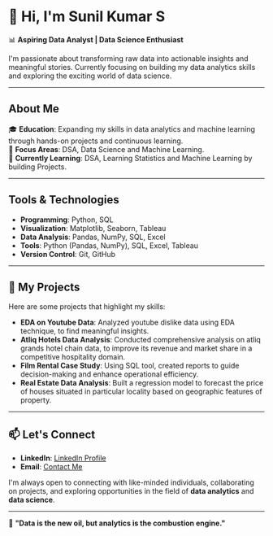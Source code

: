 # 👋 Hi, I'm Sunil Kumar S  
📊 **Aspiring Data Analyst | Data Science Enthusiast**  

I'm passionate about transforming raw data into actionable insights and meaningful stories. Currently focusing on building my data analytics skills and exploring the exciting world of data science.  

---

## About Me

🎓 **Education**: Expanding my skills in data analytics and machine learning through hands-on projects and continuous learning.  
💼 **Focus Areas**: DSA, Data Science and Machine Learning.  
🌱 **Currently Learning**: DSA, Learning Statistics and Machine Learning by building Projects.  

---

## Tools & Technologies

- **Programming**: Python, SQL
- **Visualization**: Matplotlib, Seaborn, Tableau  
- **Data Analysis**: Pandas, NumPy, SQL, Excel  
- **Tools**: Python (Pandas, NumPy), SQL, Excel, Tableau
- **Version Control**: Git, GitHub
   
---

## 📂 My Projects

Here are some projects that highlight my skills:

- **EDA on Youtube Data**: Analyzed youtube dislike data using EDA technique, to find meaningful insights. 
- **Atliq Hotels Data Analysis**: Conducted comprehensive analysis on atliq grands hotel chain data, to improve its revenue and market share in a competitive hospitality domain.
- **Film Rental Case Study**: Using SQL tool, created reports to guide decision-making and enhance operational efficiency.  
- **Real Estate Data Analysis**: Built a regression model to forecast the price of houses situated in particular locality based on geographic features of property.
  

---
<!--
## 📈 My GitHub Stats

![Your GitHub Stats](#) <Replace # with the link to your GitHub stats image>

---  
-->

## 📫 Let's Connect

<!-- - **Portfolio**: [yourportfolio.com](https://yourportfolio.com)-->  
- **LinkedIn**: [LinkedIn Profile](https://www.linkedin.com/in/sunilkumars7/)  
- **Email**: [Contact Me](mailto:sunilkumarsja@gmail.com)  

I'm always open to connecting with like-minded individuals, collaborating on projects, and exploring opportunities in the field of **data analytics** and **data science**.

---

🚀 **"Data is the new oil, but analytics is the combustion engine."** 










<!--
**sunilkumars7/sunilkumars7** is a ✨ _special_ ✨ repository because its `README.md` (this file) appears on your GitHub profile.

Here are some ideas to get you started:

- 🔭 I’m currently working on ...
- 🌱 I’m currently learning ...
- 👯 I’m looking to collaborate on ...
- 🤔 I’m looking for help with ...
- 💬 Ask me about ...
- 📫 How to reach me: ...
- 😄 Pronouns: ...
- ⚡ Fun fact: ...
-->
